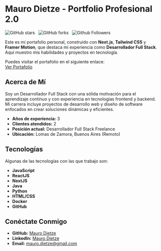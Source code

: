 # Mauro Dietze - Portfolio Profesional 2.0

![GitHub stars](https://img.shields.io/github/stars/MauroDietze/MauroDietze.github.io?style=social)&nbsp;&nbsp;
![GitHub forks](https://img.shields.io/github/forks/MauroDietze/MauroDietze.github.io?style=social)&nbsp;&nbsp;
![Github Followers](https://img.shields.io/github/followers/MauroDietze.svg?style=social&label=Follow)&nbsp;&nbsp;

Este es mi portafolio personal, construido con **Next.js**, **Tailwind CSS** y **Framer Motion**, que destaca mi experiencia como **Desarrollador Full Stack**. Aquí muestro mis habilidades y proyectos en tecnología.

Puedes visitar el portafolio en el siguiente enlace:  
[Ver Portafolio](https://maurodietze.github.io/)

## Acerca de Mí

Soy un Desarrollador Full Stack con una sólida motivación para el aprendizaje continuo y con experiencia en tecnologías frontend y backend. Mi carrera incluye proyectos de desarrollo web y diseño de software enfocados en crear soluciones dinámicas y eficientes.

- **Años de experiencia:** 3  
- **Clientes atendidos:** 2  
- **Posición actual:** Desarrollador Full Stack Freelance  
- **Ubicación:** Lomas de Zamora, Buenos Aires (Remoto)

## Tecnologías

Algunas de las tecnologías con las que trabajo son:

- **JavaScript**
- **ReactJS**
- **NextJS**
- **Java**
- **Python**
- **HTML/CSS**
- **Docker**
- **GitHub**

## Conéctate Conmigo

- **GitHub:** [Mauro Dietze](https://github.com/MauroDietze)
- **LinkedIn:** [Mauro Dietze](https://www.linkedin.com/in/mauro-dietze/)
- **Email:** mauro.dietze@gmail.com
